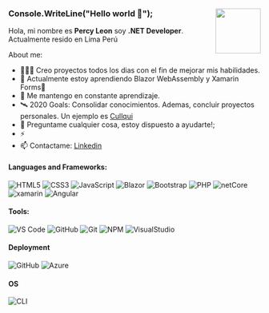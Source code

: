 ### Console.WriteLine("Hello world 👋"); <img src="https://challengepost-s3-challengepost.netdna-ssl.com/photos/production/software_photos/000/456/275/datas/original.gif" width="90" align="right"/>

Hola, mi nombre es **Percy Leon** soy **.NET Developer**. Actualmente resido en Lima Perú

About me:

- 👨🏽‍💻 Creo proyectos todos los dias con el fin de mejorar mis habilidades.
- 🌱 Actualmente estoy aprendiendo Blazor WebAssembly y Xamarin Forms💚
- 💬 Me mantengo en constante aprendizaje.
- 🛰 2020 Goals: Consolidar conocimientos. Ademas, concluir proyectos personales. Un ejemplo es [Cullqui](https://cullqui.com)
- 💬 Preguntame cualquier cosa, estoy dispuesto a ayudarte!;
- ⚡ 
- 📫 Contactame: [Linkedin](https://www.linkedin.com/in/percy-luis-leon-lucas/)


#### Languages and Frameworks:

![HTML5](https://img.shields.io/badge/-HTML5-%23E44D27?style=flat-square&logo=html5&logoColor=ffffff)
![CSS3](https://img.shields.io/badge/-CSS3-%231572B6?style=flat-square&logo=css3)
![JavaScript](https://img.shields.io/badge/-JavaScript-f7df1e?style=flat-square&logo=javascript&logoColor=white)
![Blazor](https://img.shields.io/badge/-Blazor-blue?logo=wasm)
![Bootstrap](https://img.shields.io/badge/-Bootstrap-563D7C?style=flat-square&logo=bootstrap)
![PHP](https://img.shields.io/badge/-PHP-green?logo=php&logoColor=white)
![netCore](https://img.shields.io/badge/-.Net%20Core-blue?logo=c-sharp)
![xamarin](https://img.shields.io/badge/-Xamarin%20Forms-green?logo=xamarin&logoColor=white)
![Angular](https://img.shields.io/badge/-Angular-red?logo=angular)

#### Tools:

![VS Code](http://img.shields.io/badge/-VS%20Code-007ACC?style=flat-square&logo=visual-studio-code&logoColor=ffffff)
![GitHub](https://img.shields.io/badge/-GitHub-181717?style=flat-square&logo=github)
![Git](https://img.shields.io/badge/-Git-%23F05032?style=flat-square&logo=git&logoColor=ffffff)
![NPM](https://img.shields.io/badge/-NPM-cb3837?style=flat-square&logo=npm&logoColor=ffffff)
![VisualStudio](https://img.shields.io/badge/-Visual%20Studio%202019-blue?logo=visual-studio)

#### Deployment

![GitHub](https://img.shields.io/badge/-GitHub%20Pages-181717?style=flat-square&logo=github)
![Azure](https://img.shields.io/badge/-Azure-blue?logo=Azure)

#### OS

![CLI](http://img.shields.io/badge/-Windows-007ACC?style=flat-square&logo=windows&logoColor=ffffff)
